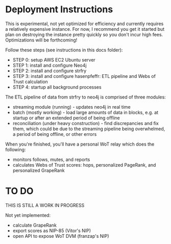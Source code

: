 Deployment Instructions
=====

This is experimental, not yet optimized for efficiency and currently requires a relatively expensive instance. For now, I recommend you get it started but plan on destroying the instance pretty quickly so you don't incur high fees. Optimizations will be forthcoming!

Follow these steps (see instructions in this docs folder):
- STEP 0: setup AWS EC2 Ubuntu server
- STEP 1: install and configure Neo4j
- STEP 2: install and configure strfry
- STEP 3: install and configure hasenpfeffr: ETL pipeline and Webs of Trust calculation
- STEP 4: startup all background processes

The ETL pipeline of data from strfry to neo4j is comprised of three modules:
- streaming module (running) - updates neo4j in real time
- batch (mostly working) - load large amounts of data in blocks, e.g. at startup or after an extended period of being offline
- reconciliation (under heavy construction) - find discrepancies and fix them, which could be due to the streaming pipeline being overwhelmed, a period of being offline, or other errors

When you're finished, you'll have a personal WoT relay which does the following:
- monitors follows, mutes, and reports
- calculates Webs of Trust scores: hops, personalized PageRank, and personalized GrapeRank

# TO DO

THIS IS STILL A WORK IN PROGRESS

Not yet implemented:
- calculate GrapeRank
- export scores as NIP-85 (Vitor's NIP)
- open API to expose WoT DVM (franzap's NIP)
